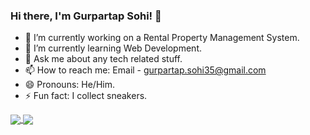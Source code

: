 ### Hi there, I'm Gurpartap Sohi! 👋

- 🔭 I’m currently working on a Rental Property Management System. 
- 🌱 I’m currently learning Web Development.
- 💬 Ask me about any tech related stuff.
- 📫 How to reach me: Email - gurpartap.sohi35@gmail.com
- 😄 Pronouns: He/Him.
- ⚡ Fun fact: I collect sneakers.

<a href="https://github.com/g-sohi/github-readme-stats">
  <img align=center src="https://github-readme-stats.vercel.app/api/top-langs/?username=g-sohi&hide=css&langs_count=3&show_icons=true&title_color=ffffff&icon_color=bb2acf&text_color=daf7dc&bg_color=151515&layout=compact" />
</a>
<a href="https://github.com/g-sohi/g-sohi">
  <img align="center" src="https://github-readme-stats.vercel.app/api?username=g-sohi&&show_icons=true&title_color=ffffff&icon_color=bb2acf&text_color=daf7dc&bg_color=151515" />
</a>


